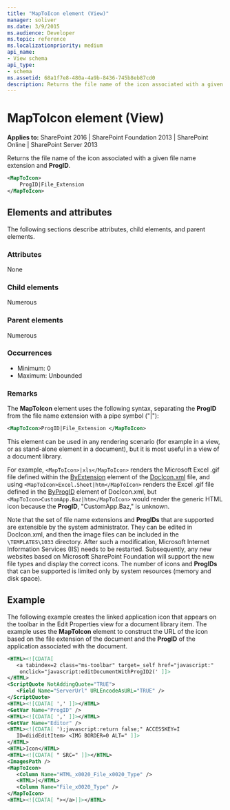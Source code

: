 ```yaml
---
title: "MapToIcon element (View)"
manager: soliver
ms.date: 3/9/2015
ms.audience: Developer
ms.topic: reference
ms.localizationpriority: medium
api_name:
- View schema
api_type:
- schema
ms.assetid: 68a1f7e8-480a-4a9b-8436-745b8eb87cd0
description: Returns the file name of the icon associated with a given file name extension and ProgID.
---
```


# MapToIcon element (View)

**Applies to:** SharePoint 2016 | SharePoint Foundation 2013 | SharePoint Online | SharePoint Server 2013

Returns the file name of the icon associated with a given file name extension and **ProgID**.

```XML
<MapToIcon>
    ProgID|File_Extension
</MapToIcon>
```

## Elements and attributes

The following sections describe attributes, child elements, and parent elements.

### Attributes

None

### Child elements

Numerous

### Parent elements

Numerous

### Occurrences

- Minimum: 0
- Maximum: Unbounded

### Remarks

The **MapToIcon** element uses the following syntax, separating the **ProgID** from the file name extension with a pipe symbol ("|"):

```XML
<MapToIcon>ProgID|File_Extension </MapToIcon>
```

This element can be used in any rendering scenario (for example in a view, or as stand-alone element in a document), but it is most useful in a view of a document library.

For example, `<MapToIcon>|xls</MapToIcon>` renders the Microsoft Excel .gif file defined within the [ByExtension](byextension-element-document-icons.md) element of the [DocIcon.xml](https://msdn.microsoft.com/library/ef6acad0-0a1a-457c-bc9b-ff1e368e59fb%28Office.15%29.aspx) file, and using `<MapToIcon>Excel.Sheet|htm</MapToIcon>` renders the Excel .gif file defined in the [ByProgID](byprogid-element-document-icons.md) element of DocIcon.xml, but `<MapToIcon>CustomApp.Baz|htm</MapToIcon>` would render the generic HTML icon because the **ProgID**, "CustomApp.Baz," is unknown.

Note that the set of file name extensions and **ProgIDs** that are supported are extensible by the system administrator. They can be edited in DocIcon.xml, and then the image files can be included in the  `\TEMPLATES\1033` directory. After such a modification, Microsoft Internet Information Services (IIS) needs to be restarted. Subsequently, any new websites based on Microsoft SharePoint Foundation will support the new file types and display the correct icons. The number of icons and **ProgIDs** that can be supported is limited only by system resources (memory and disk space).

## Example

The following example creates the linked application icon that appears on the toolbar in the Edit Properties view for a document library item. The example uses the **MapToIcon** element to construct the URL of the icon based on the file extension of the document and the **ProgID** of the application associated with the document.

```XML
<HTML><![CDATA[
   <a tabindex=2 class="ms-toolbar" target=_self href="javascript:"
    onclick="javascript:editDocumentWithProgID2(' ]]>
</HTML>
<ScriptQuote NotAddingQuote="TRUE">
   <Field Name="ServerUrl" URLEncodeAsURL="TRUE" />
</ScriptQuote>
<HTML><![CDATA[ ',' ]]></HTML>
<GetVar Name="ProgID" />
<HTML><![CDATA[ ',' ]]></HTML>
<GetVar Name="Editor" />
<HTML><![CDATA[ ');javascript:return false;" ACCESSKEY=I
   ID=diidEditItem> <IMG BORDER=0 ALT=" ]]>
</HTML>
<HTML>Icon</HTML>
<HTML><![CDATA[ " SRC=" ]]></HTML>
<ImagesPath />
<MapToIcon>
   <Column Name="HTML_x0020_File_x0020_Type" />
   <HTML>|</HTML>
   <Column Name="File_x0020_Type" />
</MapToIcon>
<HTML><![CDATA[ "></a>]]></HTML>
```

<br/>
